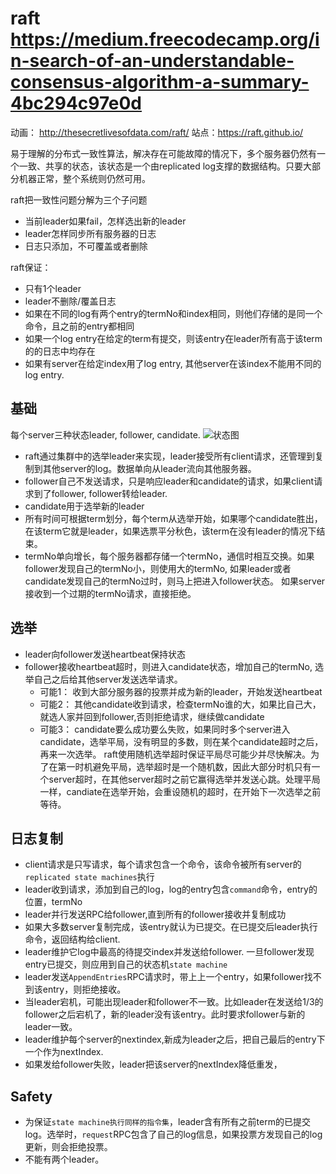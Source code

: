 # raft <https://medium.freecodecamp.org/in-search-of-an-understandable-consensus-algorithm-a-summary-4bc294c97e0d>

动画： <http://thesecretlivesofdata.com/raft/>
站点：<https://raft.github.io/>

易于理解的分布式一致性算法，解决存在可能故障的情况下，多个服务器仍然有一个一致、共享的状态，该状态是一个由replicated log支撑的数据结构。只要大部分机器正常，整个系统则仍然可用。

raft把一致性问题分解为三个子问题

+ 当前leader如果fail，怎样选出新的leader
+ leader怎样同步所有服务器的日志
+ 日志只添加，不可覆盖或者删除

raft保证：

+ 只有1个leader
+ leader不删除/覆盖日志
+ 如果在不同的log有两个entry的termNo和index相同，则他们存储的是同一个命令，且之前的entry都相同
+ 如果一个log entry在给定的term有提交，则该entry在leader所有高于该term的的日志中均存在
+ 如果有server在给定index用了log entry, 其他server在该index不能用不同的log entry.

## 基础

每个server三种状态leader, follower, candidate.
![状态图](https://cdn-images-1.medium.com/max/1600/1*_B3mkKkJiCXJDQJNdd17KA.png)

+ raft通过集群中的选举leader来实现，leader接受所有client请求，还管理到复制到其他server的log。数据单向从leader流向其他服务器。
+ follower自己不发送请求，只是响应leader和candidate的请求，如果client请求到了follower, follower转给leader.
+ candidate用于选举新的leader
+ 所有时间可根据term划分，每个term从选举开始，如果哪个candidate胜出，在该term它就是leader，如果选票平分秋色，该term在没有leader的情况下结束。
+ termNo单向增长，每个服务器都存储一个termNo，通信时相互交换。如果follower发现自己的termNo小，则使用大的termNo, 如果leader或者candidate发现自己的termNo过时，则马上把进入follower状态。 如果server接收到一个过期的termNo请求，直接拒绝。

## 选举

+ leader向follower发送heartbeat保持状态
+ follower接收heartbeat超时，则进入candidate状态，增加自己的termNo, 选举自己之后给其他server发送选举请求。
  + 可能1： 收到大部分服务器的投票并成为新的leader，开始发送heartbeat
  + 可能2： 其他candidate收到请求，检查termNo谁的大，如果比自己大，就选人家并回到follower,否则拒绝请求，继续做candidate
  + 可能3： candidate要么成功要么失败，如果同时多个server进入candidate，选举平局，没有明显的多数，则在某个candidate超时之后，再来一次选举。 raft使用随机选举超时保证平局尽可能少并尽快解决。为了在第一时机避免平局，选举超时是一个随机数，因此大部分时机只有一个server超时，在其他server超时之前它赢得选举并发送心跳。处理平局一样，candiate在选举开始，会重设随机的超时，在开始下一次选举之前等待。

## 日志复制

+ client请求是只写请求，每个请求包含一个命令，该命令被所有server的`replicated state machines`执行
+ leader收到请求，添加到自己的log，log的entry包含`command`命令，entry的位置，termNo
+ leader并行发送RPC给follower,直到所有的follower接收并复制成功
+ 如果大多数server复制完成，该entry就认为已提交。在已提交后leader执行命令，返回结构给client.
+ leader维护它log中最高的待提交index并发送给follower. 一旦follower发现entry已提交，则应用到自己的状态机`state machine`
+ leader发送`AppendEntries`RPC请求时，带上上一个entry，如果follower找不到该entry，则拒绝接收。
+ 当leader宕机，可能出现leader和follower不一致。比如leader在发送给1/3的follower之后宕机了，新的leader没有该entry。此时要求follower与新的leader一致。
+ leader维护每个server的nextindex,新成为leader之后，把自己最后的entry下一个作为nextIndex.
+ 如果发给follower失败，leader把该server的nextIndex降低重发，

## Safety

+ 为保证`state machine执行同样的指令集`，leader含有所有之前term的已提交log。选举时，`request`RPC包含了自己的log信息，如果投票方发现自己的log更新，则会拒绝投票。
+ 不能有两个leader。

